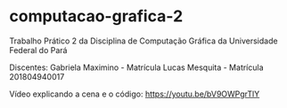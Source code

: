 # computacao-grafica-2
Trabalho Prático 2 da Disciplina de Computação Gráfica da Universidade Federal do Pará

Discentes: Gabriela Maximino - Matrícula
Lucas Mesquita - Matrícula 201804940017

Vídeo explicando a cena e o código: https://youtu.be/bV9OWPgrTlY

